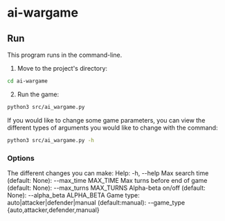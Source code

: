 # ai-wargame
## Run
This program runs in the command-line. 

1. Move to the project's directory:
```bash
cd ai-wargame
```
2. Run the game:
```bash
python3 src/ai_wargame.py
```
If you would like to change some game parameters, you can view the different types
of arguments you would like to change with the command:
```bash
python3 src/ai_wargame.py -h
```
### Options
The different changes you can make:
Help: -h, --help
Max search time (default: None): --max_time MAX_TIME
Max turns before end of game (default: None): --max_turns MAX_TURNS
Alpha-beta on/off (default: None): --alpha_beta ALPHA_BETA
Game type: auto|attacker|defender|manual (default:manual): --game_type {auto,attacker,defender,manual}



